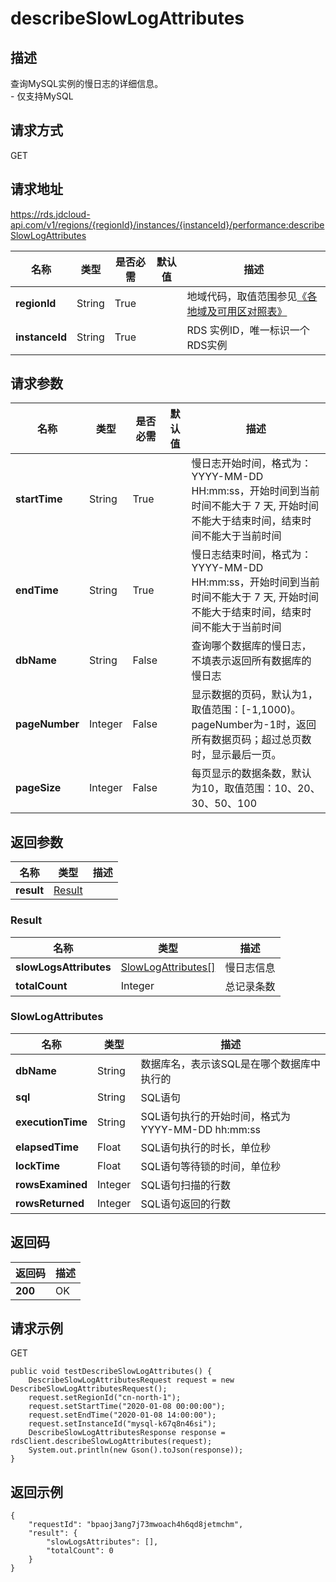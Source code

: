 # describeSlowLogAttributes


## 描述
查询MySQL实例的慢日志的详细信息。<br>- 仅支持MySQL

## 请求方式
GET

## 请求地址
https://rds.jdcloud-api.com/v1/regions/{regionId}/instances/{instanceId}/performance:describeSlowLogAttributes

|名称|类型|是否必需|默认值|描述|
|---|---|---|---|---|
|**regionId**|String|True| |地域代码，取值范围参见[《各地域及可用区对照表》](../Enum-Definitions/Regions-AZ.md)|
|**instanceId**|String|True| |RDS 实例ID，唯一标识一个RDS实例|

## 请求参数
|名称|类型|是否必需|默认值|描述|
|---|---|---|---|---|
|**startTime**|String|True| |慢日志开始时间，格式为：YYYY-MM-DD HH:mm:ss，开始时间到当前时间不能大于 7 天, 开始时间不能大于结束时间，结束时间不能大于当前时间|
|**endTime**|String|True| |慢日志结束时间，格式为：YYYY-MM-DD HH:mm:ss，开始时间到当前时间不能大于 7 天, 开始时间不能大于结束时间，结束时间不能大于当前时间|
|**dbName**|String|False| |查询哪个数据库的慢日志，不填表示返回所有数据库的慢日志|
|**pageNumber**|Integer|False| |显示数据的页码，默认为1，取值范围：[-1,1000)。pageNumber为-1时，返回所有数据页码；超过总页数时，显示最后一页。|
|**pageSize**|Integer|False| |每页显示的数据条数，默认为10，取值范围：10、20、30、50、100|


## 返回参数
|名称|类型|描述|
|---|---|---|
|**result**|[Result](describeslowlogattributes#result)| |

### <div id="result">Result</div>
|名称|类型|描述|
|---|---|---|
|**slowLogsAttributes**|[SlowLogAttributes[]](describeslowlogattributes#slowlogattributes)|慢日志信息|
|**totalCount**|Integer|总记录条数|
### <div id="slowlogattributes">SlowLogAttributes</div>
|名称|类型|描述|
|---|---|---|
|**dbName**|String|数据库名，表示该SQL是在哪个数据库中执行的|
|**sql**|String|SQL语句|
|**executionTime**|String|SQL语句执行的开始时间，格式为YYYY-MM-DD hh:mm:ss|
|**elapsedTime**|Float|SQL语句执行的时长，单位秒|
|**lockTime**|Float|SQL语句等待锁的时间，单位秒|
|**rowsExamined**|Integer|SQL语句扫描的行数|
|**rowsReturned**|Integer|SQL语句返回的行数|

## 返回码
|返回码|描述|
|---|---|
|**200**|OK|

## 请求示例
GET
```
public void testDescribeSlowLogAttributes() {
    DescribeSlowLogAttributesRequest request = new DescribeSlowLogAttributesRequest();
    request.setRegionId("cn-north-1");
    request.setStartTime("2020-01-08 00:00:00");
    request.setEndTime("2020-01-08 14:00:00");
    request.setInstanceId("mysql-k67q8n46si");
    DescribeSlowLogAttributesResponse response = rdsClient.describeSlowLogAttributes(request);
    System.out.println(new Gson().toJson(response));
}

```

## 返回示例
```
{
    "requestId": "bpaoj3ang7j73mwoach4h6qd8jetmchm", 
    "result": {
        "slowLogsAttributes": [], 
        "totalCount": 0
    }
}
```
